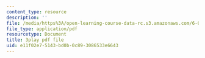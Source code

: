 ```yaml
---
content_type: resource
description: ''
file: /media/https%3A/open-learning-course-data-rc.s3.amazonaws.com/6-002-circuits-and-electronics-spring-2007/e11f02e75143bd0b0c893086533e6643_JB2HgohNHYQ.pdf
file_type: application/pdf
resourcetype: Document
title: 3play pdf file
uid: e11f02e7-5143-bd0b-0c89-3086533e6643
---
```

